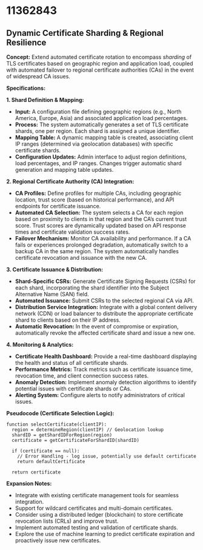 # 11362843

## Dynamic Certificate Sharding & Regional Resilience

**Concept:** Extend automated certificate rotation to encompass *sharding* of TLS certificates based on geographic region and application load, coupled with automated failover to regional certificate authorities (CAs) in the event of widespread CA issues.

**Specifications:**

**1. Shard Definition & Mapping:**

*   **Input:** A configuration file defining geographic regions (e.g., North America, Europe, Asia) and associated application load percentages.
*   **Process:** The system automatically generates a set of TLS certificate shards, one per region. Each shard is assigned a unique identifier.
*   **Mapping Table:**  A dynamic mapping table is created, associating client IP ranges (determined via geolocation databases) with specific certificate shards.
*   **Configuration Updates:**  Admin interface to adjust region definitions, load percentages, and IP ranges.  Changes trigger automatic shard generation and mapping table updates.

**2. Regional Certificate Authority (CA) Integration:**

*   **CA Profiles:** Define profiles for multiple CAs, including geographic location, trust score (based on historical performance), and API endpoints for certificate issuance.
*   **Automated CA Selection:** The system selects a CA for each region based on proximity to clients in that region and the CA’s current trust score.  Trust scores are dynamically updated based on API response times and certificate validation success rates.
*   **Failover Mechanism:** Monitor CA availability and performance.  If a CA fails or experiences prolonged degradation, automatically switch to a backup CA in the same region.  The system automatically handles certificate revocation and issuance with the new CA.

**3. Certificate Issuance & Distribution:**

*   **Shard-Specific CSRs:** Generate Certificate Signing Requests (CSRs) for each shard, incorporating the shard identifier into the Subject Alternative Name (SAN) field.
*   **Automated Issuance:** Submit CSRs to the selected regional CA via API.
*   **Distribution Service Integration:** Integrate with a global content delivery network (CDN) or load balancer to distribute the appropriate certificate shard to clients based on their IP address.
*   **Automatic Revocation:** In the event of compromise or expiration, automatically revoke the affected certificate shard and issue a new one.

**4. Monitoring & Analytics:**

*   **Certificate Health Dashboard:** Provide a real-time dashboard displaying the health and status of all certificate shards.
*   **Performance Metrics:** Track metrics such as certificate issuance time, revocation time, and client connection success rates.
*   **Anomaly Detection:** Implement anomaly detection algorithms to identify potential issues with certificate shards or CAs.
*   **Alerting System:** Configure alerts to notify administrators of critical issues.

**Pseudocode (Certificate Selection Logic):**

```
function selectCertificate(clientIP):
  region = determineRegion(clientIP) // Geolocation lookup
  shardID = getShardIDForRegion(region)
  certificate = getCertificateForShardID(shardID)

  if (certificate == null):
    // Error Handling - log issue, potentially use default certificate
    return defaultCertificate

  return certificate
```

**Expansion Notes:**

*   Integrate with existing certificate management tools for seamless integration.
*   Support for wildcard certificates and multi-domain certificates.
*   Consider using a distributed ledger (blockchain) to store certificate revocation lists (CRLs) and improve trust.
*   Implement automated testing and validation of certificate shards.
*   Explore the use of machine learning to predict certificate expiration and proactively issue new certificates.
